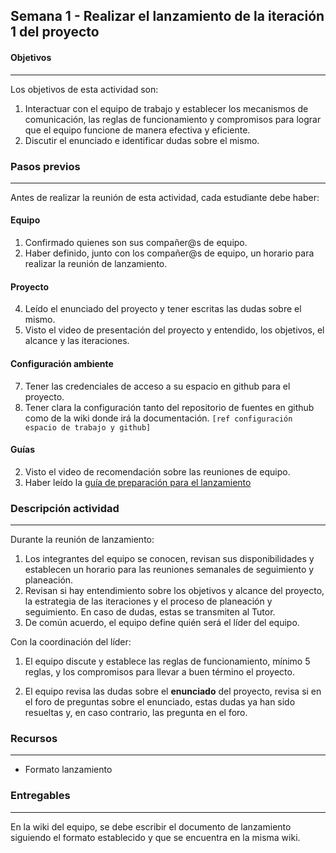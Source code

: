 ## Semana 1 - Realizar el lanzamiento de la iteración 1 del proyecto


#### Objetivos
----
Los objetivos de esta actividad son:

1. Interactuar con el equipo de trabajo y establecer los mecanismos de comunicación, 
   las reglas de funcionamiento y compromisos para lograr que el equipo funcione de manera efectiva y eficiente. 
2. Discutir el enunciado e identificar dudas sobre el mismo. 
   
### Pasos previos
----
Antes de realizar la reunión de esta actividad, cada estudiante debe haber: 

#### Equipo 
1. Confirmado quienes son sus compañer@s de equipo.
6. Haber definido, junto con los compañer@s de equipo, un horario para realizar la reunión de lanzamiento.

#### Proyecto
4. Leído el enunciado del proyecto y tener escritas las dudas sobre el mismo.
5. Visto el video de presentación del proyecto y entendido, los objetivos, el alcance y las iteraciones. 

#### Configuración ambiente
7. Tener las credenciales de acceso a su espacio en github para el proyecto.
8. Tener clara la configuración tanto del repositorio de fuentes en github como de la wiki donde irá la documentación. `[ref configuración espacio de trabajo y github]`

#### Guías

2. Visto el video de recomendación sobre las reuniones de equipo.
3. Haber leído la [guía de preparación para el lanzamiento](https://ticsw.github.io/mt1_guias_proyecto/semanas/semana1/s1_guia_lanzamiento)


### Descripción actividad
----
Durante la reunión de lanzamiento: 
1. Los integrantes del equipo se conocen, revisan sus disponibilidades y establecen un horario para las reuniones semanales de 
   seguimiento y planeación.
2. Revisan si hay entendimiento sobre los objetivos y alcance del proyecto, 
   la estrategia de las iteraciones y el proceso de planeación y seguimiento. En caso de dudas, estas se transmiten al Tutor. 
3. De común acuerdo, el equipo define quién será el líder del equipo. 

Con la coordinación del líder:

1. El equipo discute y establece las reglas de funcionamiento, mínimo 5 reglas, y 
   los compromisos para llevar a buen término el proyecto. 
   
2. El equipo revisa las dudas sobre el **enunciado** del proyecto, revisa si en el foro de preguntas sobre el enunciado, 
   estas dudas ya han sido resueltas y, en caso contrario, las pregunta en el foro. 

### Recursos
----
* Formato lanzamiento

### Entregables
----
En la wiki del equipo, se debe escribir el documento de lanzamiento siguiendo el formato establecido y que se 
encuentra en la misma wiki.

